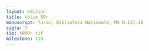 ```yaml
---
layout: edition
title: folio 60r
manuscript: Turin, Biblioteca Nazionale, MS N.III.19
sigla: T
iip: t060r.tif
milestone: 119
---
```

